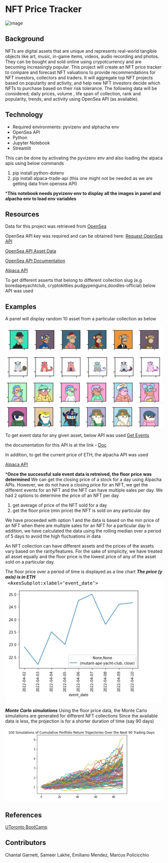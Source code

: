 # NFT Price Tracker

![image](https://user-images.githubusercontent.com/99493522/164087329-d61dac3d-ec6f-4dfa-9896-13821a6bff06.png)


## Background 
NFTs are digital assets that are unique and represents real-world tangible objects like art, music, in-game items, videos, audio recording and photos. They can be bought and sold online using crypotcurrency and are becoming increasingly popular. 
This project will create an NFT price tracker to compare and forecast NFT valuations to  provide recommendations for NFT investors, collectors and traders.  It will aggregate top NFT projects based on popularity and activity, and help new NFT investors decide which NFTs to purchase based on their risk tolerance. The following data will be considered;  daily prices, volume , life span of collection, rank and popularity, trends, and activity using OpenSea API (as available).

## Technology

* Required environments: pyvizenv and alphacha env
* OpenSea API
* Python 
* Jupyter Notebook 
* Streamlit

This can be done by activating the pyvizenv env and also loading the alpaca apis using below commands

1) pip install python-dotenv
2) pip install alpaca-trade-api (this one might not be needed as we are getting data from opensea API)

***This notebook needs pyvizenv env to display all the images in panel and alpacha env to load env variables**
## Resources 


Data for this project was retrieved from [OpenSea](https://opensea.io/)

OpenSea API key was required and can be obtained here:
[Request OpenSea API]( https://docs.opensea.io/reference/request-an-api-key)

[OpenSea API Asset Data](https://api.opensea.io/api/v1/assets)

[OpenSea API Documentation](https://docs.opensea.io/reference/getting-assets)

[Alpaca API](https://api.alternative.me/v2/ticker/Ethereum/?convert=CAD)


To get different asserts that belong to different collection slug (e.g boredapeyachtclub, cryptokitties
pudgypenguins,doodles-official) below API was used
## Examples

A panel will display random 10 asset from a particular collection as below

![boredapeyachtclub.png](Images/boredapeyachtclub.png)
![cryptokitties.png](Images/cryptokitties.png)
![doodles-official.png](Images/doodles-official.png)
![pudgypenguins.png](Images/pudgypenguins.png)



To get event data for any given asset, below API was used
[Get Events](https://api.opensea.io/api/v1/events)

the documentation for this API is at the link - 
[Doc](https://docs.opensea.io/reference/retrieving-asset-events)


In addition, to get the current price of ETH, the alpacha API was used

[Alpaca API](https://api.alternative.me/v2/ticker/Ethereum/?convert=CAD)

***Once the successful sale event data is retreived, the floor price was determined**
We can get the closing price of a stock for a day using Alpacha APIs.
However, we do not have a closing price for an NFT, we get the different events for an NFT and the NFT
can have multiple sales per day.
We had 2 options to determine the price of an NFT per day
1) get average of price of the NFT sold for a day
2) get the floor price (min price) the NFT is sold on any particular day

We have proceeded with option 1 and the data is based on the min price of an NFT when there are multiple sales for an NFT for a particular day
In addition, we have calculated the data using the rolling median over a period of 5 days to avoid the high fluctuations in data


An NFT collection can have different assets and the prices of the assets vary based on the rarity/features.
For the sake of simplicity, we have treated all asset equally and the floor price is the lowest price of any of the asset sold on a particular day.

The floor price over a period of time is displayed as a line chart
***The price (y axis) is in ETH***
![prices_over_time.png](Images/prices_over_time.png)

***Monte Carlo simulations***
Using the floor price data, the Monte Carlo simulations are generated for different NFT collections
Since the available data is less, the projection is for a shorter duration of time (say 90 days)


![MonteCarloSimulation.png](Images/MonteCarloSimulation.png)

## References 
[UToronto BootCamp](https://utoronto.bootcampcontent.com/utoronto-bootcamp/UTOR-VIRT-FIN-PT-02-2022-U-LOL/-/blob/main/Units-Activities/05-APIs/Supplemental/AlpacaMarkets_Installation-Guide.md)
## Contributors

Chantal Garnett, Sameer Lakhe, Emiliano Mendez, Marcus Policicchio

